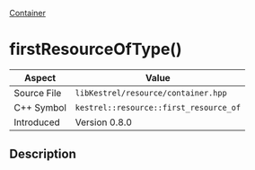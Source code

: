 [Container](index)
# firstResourceOfType()
| Aspect | Value |
| --- | --- |
| Source File | `libKestrel/resource/container.hpp` |
| C++ Symbol | `kestrel::resource::first_resource_of` |
| Introduced | Version 0.8.0 |
## Description

